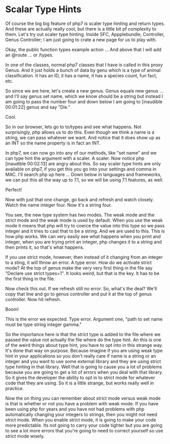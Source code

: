 # Scalar Type Hints

Of course the big big feature of php7 is scaler type hinting and return types. And these are actually really cool, but there is a little bit pf complexity to them. Let's try out scaler type hinting.  Inside SFC, Appplebundle, Controller, Genus Controller; I am just going to crate a new page for us to play with.

Okay, the public function types example action ... And above that I will add an @route ... or /types.

In one of the classes, normal php7 classes that I have is called in this proxy Genus. And it just holds a bunch of data by genu which is a type of animal classification. It has an ID, it has a name, it has a species count, fun fact, etc.

So since we are here, let's create a new genus. Genus equals new genus ... and I'll say genus set name, which we know should be a string but instead I am going to pass the number four and down below I am going to [inaudible 00:01:22] genus and say "Die."

Cool.

So in our browser, lets go to to/types and see what happens. Not surprisingly, php allows us to do this. Even though we think a name is a string, we can pass whatever we want. And notice that it does show up as an INT so the name property is in fact an INT.

In php7, we can now go into any of our methods, like "set name" and we can type hint the argument with a scaler. A scaler. Now notice php [inaudible 00:02:13] are angry about this. So say scaler type hints are only available on php7, if you get this you go into your settings and comma in MAC. I'll search php up here ... Down below in languages and frameworks, we can put this all the way up to 7.1, so we will be using 7.1 features, as well.

Perfect!

Now with just that one change, go back and refresh and watch closely. Watch the name integer four. Now it's a string four.

You see, the new type system has two modes. The weak mode and the strict mode and the weak mode is used by default. When you use the weak mode it means that php will try to coerce the value into this type so we pass integer and it tries to cast that to be a string. And we are used to this. This is how php works. We can very easily see what happens when you print and integer, when you are trying print an integer, php changes it to a string and then prints it, so that's what happens.

If you use strict mode, however, then instead of it changing from an integer to a sting, it will throw an error. A type error. How do we activate strict mode? At the top of genus make the very very first thing in the file say "Declare use strict types=1". It looks weird, but that is the key. It has to be the first thing in the file.

Now check this out. If we refresh still no error. So, what's the deal? We'll copy that line and go to genus controller and put it at the top of genus controller. Now hit refresh.

Boom!

This is the error we expected. Type error. Argument one, "path to set name must be type string integer gamma."

So the importance here is that the strict type is added to the file where we passed the value not actually the file where do the type hint.  An this is one of the weird things about type hint, you have to opt into in this strange way. It's done that way on purpose. Because imagine if you are using weak type hint in your applications so you don't really care if name is a string or an integer and you want to use some external library and they are using strict type hinting in that library. Well that is going to cause you a lot of problems because you are going to get a lot of errors when you deal with that library. So it gives the developer the ability to opt in to strict mode for whatever code that they are using.  So it is a little strange, but works really well in practice.

Now the on thing you can remember about strict mode versus weak mode is that is whether or not you have a problem with weak mode. If you have been using php for years and you have not had problems with php automatically changing your integers to strings, then you might not need strict mode. When you enable strict mode, it is going to make your code more predictable. Its not going to carry your code tighter but you are going to see a lot more errors that you're going to need to correct yourself so use strict mode wisely.

